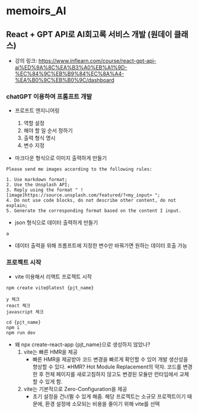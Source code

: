 # memoirs_AI

## React + GPT API로 AI회고록 서비스 개발 (원데이 클래스)
- 강의 링크: https://www.inflearn.com/course/react-gpt-api-ai%ED%9A%8C%EA%B3%A0%EB%A1%9D-%EC%84%9C%EB%B9%84%EC%8A%A4-%EA%B0%9C%EB%B0%9C/dashboard

### chatGPT 이용하여 프롬프트 개발
- 프로프트 엔지니어링
    1. 역할 설정
    2. 해야 할 일 순서 정하기
    3. 출력 형식 명시
    4. 변수 지정

- 마크다운 형식으로 이미지 출력하게 만들기
```
Please send me images according to the following rules:

1. Use markdown format;
2. Use the Unsplash API;
3. Reply using the format " ![image]https://source.unsplash.com/featured/?<my_input> ";
4. Do not use code blocks, do not describe other content, do not explain;
5. Generate the corresponding format based on the content I input.
```

- json 형식으로 데이터 출력하게 만들기
```
a
```


- 데이터 출력을 위해 프롬프트에 지정한 변수만 바꿔가면 원하는 데이터 호출 가능


### 프로젝트 시작

- vite 이용해서 리액트 프로젝트 시작
```
npm create vite@latest {pjt_name}

y 체크
react 체크
javascript 체크

cd {pjt_name}
npm i
npm run dev
```

- 왜 npx create-react-app {pjt_name}으로 생성하지 않았나?
    1. vite는 빠른 HMR을 제공
        - 빠른 HMR을 제공받아 코드 변경을 빠르게 확인할 수 있어 개발 생산성을 향상할 수 있다.
        ※HMR?
            Hot Module Replacement의 약자. 코드를 변경한 후 전체 페이지를 새로고침하지 않고도 변경된 모듈만 런타임에서 교체할 수 있게 함.
    2. vite는 기본적으로 Zero-Configuration을 제공
        - 초기 설정을 건너뛸 수 있게 해줌. 해당 프로젝트는 소규모 프로젝트이기 때문에, 환경 설정에 소모되는 비용을 줄이기 위해 vite를 선택



